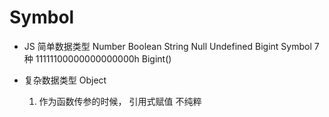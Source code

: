 # Symbol

- JS 简单数据类型
    Number Boolean String Null Undefined
    Bigint Symbol  7种
    11111100000000000000h
    Bigint()

- 复杂数据类型  Object
    1. 作为函数传参的时候， 引用式赋值
        不纯粹